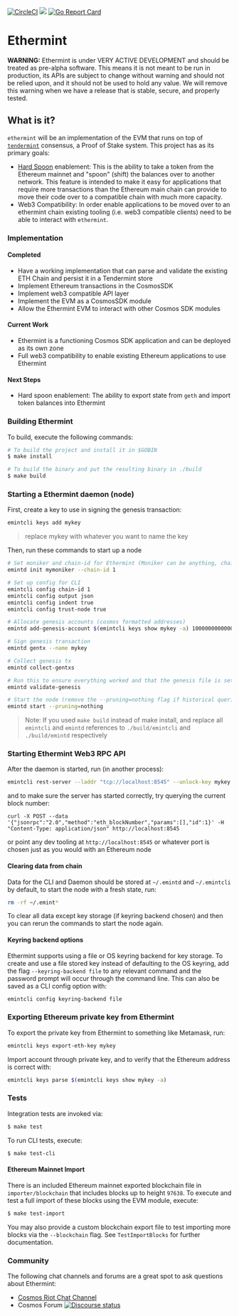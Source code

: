 [![CircleCI](https://circleci.com/gh/cosmos/ethermint.svg?style=svg)](https://circleci.com/gh/cosmos/ethermint)
[![](https://godoc.org/github.com/cosmos/ethermint?status.svg)](http://godoc.org/github.com/cosmos/ethermint) [![Go Report Card](https://goreportcard.com/badge/github.com/cosmos/ethermint)](https://goreportcard.com/report/github.com/cosmos/ethermint)

# Ethermint

__**WARNING:**__ Ethermint is under VERY ACTIVE DEVELOPMENT and should be treated as pre-alpha software. This means it is not meant to be run in production, its APIs are subject to change without warning and should not be relied upon, and it should not be used to hold any value. We will remove this warning when we have a release that is stable, secure, and properly tested.

## What is it?

`ethermint` will be an implementation of the EVM that runs on top of [`tendermint`](https://github.com/tendermint/tendermint) consensus, a Proof of Stake system. This project has as its primary goals:

- [Hard Spoon](https://blog.cosmos.network/introducing-the-hard-spoon-4a9288d3f0df) enablement: This is the ability to take a token from the Ethereum mainnet and "spoon" (shift) the balances over to another network. This feature is intended to make it easy for applications that require more transactions than the Ethereum main chain can provide to move their code over to a compatible chain with much more capacity.
- Web3 Compatibility: In order enable applications to be moved over to an ethermint chain existing tooling (i.e. web3 compatible clients) need to be able to interact with `ethermint`.

### Implementation

#### Completed

- Have a working implementation that can parse and validate the existing ETH Chain and persist it in a Tendermint store
- Implement Ethereum transactions in the CosmosSDK
- Implement web3 compatible API layer
- Implement the EVM as a CosmosSDK module
- Allow the Ethermint EVM to interact with other Cosmos SDK modules

#### Current Work

- Ethermint is a functioning Cosmos SDK application and can be deployed as its own zone
- Full web3 compatibility to enable existing Ethereum applications to use Ethermint

#### Next Steps

- Hard spoon enablement: The ability to export state from `geth` and import token balances into Ethermint

### Building Ethermint

To build, execute the following commands:

```bash
# To build the project and install it in $GOBIN
$ make install

# To build the binary and put the resulting binary in ./build
$ make build
```

### Starting a Ethermint daemon (node)

First, create a key to use in signing the genesis transaction:

```bash
emintcli keys add mykey
```
> replace mykey with whatever you want to name the key

Then, run these commands to start up a node
```bash
# Set moniker and chain-id for Ethermint (Moniker can be anything, chain-id must be an integer)
emintd init mymoniker --chain-id 1

# Set up config for CLI
emintcli config chain-id 1
emintcli config output json
emintcli config indent true
emintcli config trust-node true

# Allocate genesis accounts (cosmos formatted addresses)
emintd add-genesis-account $(emintcli keys show mykey -a) 1000000000000000000photon,1000000000000000000stake

# Sign genesis transaction
emintd gentx --name mykey

# Collect genesis tx
emintd collect-gentxs

# Run this to ensure everything worked and that the genesis file is setup correctly
emintd validate-genesis

# Start the node (remove the --pruning=nothing flag if historical queries are not needed)
emintd start --pruning=nothing
```
> Note: If you used `make build` instead of make install, and replace all `emintcli` and `emintd` references to `./build/emintcli` and `./build/emintd` respectively

### Starting Ethermint Web3 RPC API

After the daemon is started, run (in another process):

```bash
emintcli rest-server --laddr "tcp://localhost:8545" --unlock-key mykey
```

and to make sure the server has started correctly, try querying the current block number:

```
curl -X POST --data '{"jsonrpc":"2.0","method":"eth_blockNumber","params":[],"id":1}' -H "Content-Type: application/json" http://localhost:8545
```

or point any dev tooling at `http://localhost:8545` or whatever port is chosen just as you would with an Ethereum node

#### Clearing data from chain

Data for the CLI and Daemon should be stored at `~/.emintd` and `~/.emintcli` by default, to start the node with a fresh state, run:

```bash
rm -rf ~/.emint*
```

To clear all data except key storage (if keyring backend chosen) and then you can rerun the commands to start the node again.

#### Keyring backend options

Ethermint supports using a file or OS keyring backend for key storage. To create and use a file stored key instead of defaulting to the OS keyring, add the flag `--keyring-backend file` to any relevant command and the password prompt will occur through the command line. This can also be saved as a CLI config option with:

```bash
emintcli config keyring-backend file
```

### Exporting Ethereum private key from Ethermint

To export the private key from Ethermint to something like Metamask, run:

```bash
emintcli keys export-eth-key mykey
```

Import account through private key, and to verify that the Ethereum address is correct with:

```bash
emintcli keys parse $(emintcli keys show mykey -a)
```

### Tests

Integration tests are invoked via:

```bash
$ make test
```

To run CLI tests, execute:

```bash
$ make test-cli
```

#### Ethereum Mainnet Import

There is an included Ethereum mainnet exported blockchain file in `importer/blockchain`
that includes blocks up to height `97638`. To execute and test a full import of
these blocks using the EVM module, execute:

```bash
$ make test-import
```

You may also provide a custom blockchain export file to test importing more blocks
via the `--blockchain` flag. See `TestImportBlocks` for further documentation.

### Community

The following chat channels and forums are a great spot to ask questions about Ethermint:

- [Cosmos Riot Chat Channel](https://riot.im/app/#/group/+cosmos:matrix.org)
- Cosmos Forum [![Discourse status](https://img.shields.io/discourse/https/forum.cosmos.network/status.svg)](https://forum.cosmos.network)
